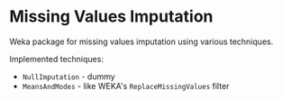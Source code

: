 Missing Values Imputation
=========================

Weka package for missing values imputation using various techniques.

Implemented techniques:
* `NullImputation` - dummy
* `MeansAndModes` - like WEKA's `ReplaceMissingValues` filter
